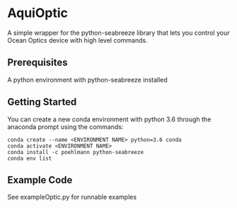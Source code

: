 # AquiOptic
A simple wrapper for the python-seabreeze library that lets you control your Ocean Optics device with high level commands. 

## Prerequisites
A python environment with python-seabreeze installed

## Getting Started
You can create a new conda environment with python 3.6 through the anaconda prompt using the commands: 
```
conda create --name <ENVIRONMENT NAME> python=3.6 conda
conda activate <ENVIRONMENT NAME>
conda install -c poehlmann python-seabreeze 
conda env list
```

## Example Code
See exampleOptic.py for runnable examples